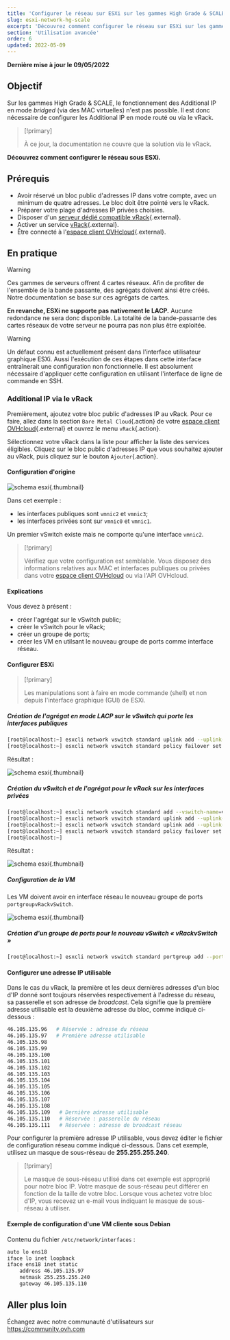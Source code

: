 ```yaml
---
title: 'Configurer le réseau sur ESXi sur les gammes High Grade & SCALE'
slug: esxi-network-hg-scale
excerpt: 'Découvrez comment configurer le réseau sur ESXi sur les gammes High Grade & SCALE.'
section: 'Utilisation avancée'
order: 6
updated: 2022-05-09
---
```


**Dernière mise à jour le 09/05/2022**

## Objectif

Sur les gammes High Grade & SCALE, le fonctionnement des Additional IP en mode *bridged* (via des MAC virtuelles) n'est pas possible. Il est donc nécessaire de configurer les Additional IP en mode routé ou via le vRack.

> [!primary]
>
> À ce jour, la documentation ne couvre que la solution via le vRack.
>

**Découvrez comment configurer le réseau sous ESXi.**

## Prérequis

* Avoir réservé un bloc public d'adresses IP dans votre compte, avec un minimum de quatre adresses. Le bloc doit être pointé vers le vRack.
* Préparer votre plage d'adresses IP privées choisies.
* Disposer d'un [serveur dédié compatible vRack](https://www.ovhcloud.com/fr-ca/bare-metal/){.external}.
* Activer un service [vRack](https://www.ovh.com/ca/fr/solutions/vrack/){.external}.
* Être connecté à l'[espace client OVHcloud](https://ca.ovh.com/auth/?action=gotomanager&from=https://www.ovh.com/ca/fr/&ovhSubsidiary=qc){.external}.

## En pratique

> [!warning]
>
> Ces gammes de serveurs offrent 4 cartes réseaux. Afin de profiter de l'ensemble de la bande passante, des agrégats doivent ainsi être créés. Notre documentation se base sur ces agrégats de cartes.
>
> **En revanche, ESXi ne supporte pas nativement le LACP.** 
> Aucune redondance ne sera donc disponible. La totalité de la bande-passante des cartes réseaux de votre serveur ne pourra pas non plus être exploitée.
>

> [!warning]
>
> Un défaut connu est actuellement présent dans l'interface utilisateur graphique ESXi. Aussi l'exécution de ces étapes dans cette interface entraînerait une configuration non fonctionnelle. Il est absolument nécessaire d'appliquer cette configuration en utilisant l'interface de ligne de commande en SSH.
>

### Additional IP via le vRack

Premièrement, ajoutez votre bloc public d'adresses IP au vRack. Pour ce faire, allez dans la section `Bare Metal Cloud`{.action} de votre [espace client OVHcloud](https://ca.ovh.com/auth/?action=gotomanager&from=https://www.ovh.com/ca/fr/&ovhSubsidiary=qc){.external} et ouvrez le menu `vRack`{.action}.

Sélectionnez votre vRack dans la liste pour afficher la liste des services éligibles. Cliquez sur le bloc public d'adresses IP que vous souhaitez ajouter au vRack, puis cliquez sur le bouton `Ajouter`{.action}.

#### Configuration d'origine

![schema esxi](images/schema_esxi_A01_2022.png){.thumbnail}

Dans cet exemple :

* les interfaces publiques sont `vmnic2` et `vmnic3`;
* les interfaces privées sont sur `vmnic0` et `vmnic1`.

Un premier vSwitch existe mais ne comporte qu'une interface `vmnic2`.

> [!primary]
>
> Vérifiez que votre configuration est semblable. Vous disposez des informations relatives aux MAC et interfaces publiques ou privées dans votre [espace client OVHcloud](https://ca.ovh.com/auth/?action=gotomanager&from=https://www.ovh.com/ca/fr/&ovhSubsidiary=qc) ou via l'API OVHcloud.
>

#### Explications

Vous devez à présent :

* créer l'agrégat sur le vSwitch public;
* créer le vSwitch pour le vRack;
* créer un groupe de ports;
* créer les VM en utilsant le nouveau groupe de ports comme interface réseau.

#### Configurer ESXi

> [!primary]
>
> Les manipulations sont à faire en mode commande (shell) et non depuis l'interface graphique (GUI) de ESXi.
>

##### **Création de l'agrégat en mode LACP sur le vSwitch qui porte les interfaces publiques**

```bash
[root@localhost:~] esxcli network vswitch standard uplink add --uplink-name=vmnic3 --vswitch-name=vSwitch0
[root@localhost:~] esxcli network vswitch standard policy failover set -l iphash -v vSwitch0
```

Résultat :

![schema esxi](images/schema_esxi_A02_2022.png){.thumbnail}

##### **Création du vSwitch et de l'agrégat pour le vRack sur les interfaces privées**

```bash
[root@localhost:~] esxcli network vswitch standard add --vswitch-name=vRackvSwitch
[root@localhost:~] esxcli network vswitch standard uplink add --uplink-name=vmnic0 --vswitch-name=vRackvSwitch
[root@localhost:~] esxcli network vswitch standard uplink add --uplink-name=vmnic1 --vswitch-name=vRackvSwitch
[root@localhost:~] esxcli network vswitch standard policy failover set -l iphash -v vRackvSwitch
[root@localhost:~] 
```

Résultat :

![schema esxi](images/schema_esxi_A03_2022.png){.thumbnail}

##### **Configuration de la VM**

Les VM doivent avoir en interface réseau le nouveau groupe de ports `portgroupvRackvSwitch`.

![schema esxi](images/schema_esxi_A04_2022.png){.thumbnail}

##### **Création d'un groupe de ports pour le nouveau vSwitch « vRackvSwitch »**

```bash
[root@localhost:~] esxcli network vswitch standard portgroup add --portgroup-name=portgroupvRackvSwitch --vswitch-name=vRackvSwitch
```

#### Configurer une adresse IP utilisable

Dans le cas du vRack, la première et les deux dernières adresses d'un bloc d'IP donné sont toujours réservées respectivement à l'adresse du réseau, sa passerelle et son adresse de *broadcast*. Cela signifie que la première adresse utilisable est la deuxième adresse du bloc, comme indiqué ci-dessous :

```sh
46.105.135.96   # Réservée : adresse du réseau
46.105.135.97   # Première adresse utilisable
46.105.135.98
46.105.135.99
46.105.135.100
46.105.135.101
46.105.135.102
46.105.135.103
46.105.135.104
46.105.135.105
46.105.135.106
46.105.135.107
46.105.135.108
46.105.135.109   # Dernière adresse utilisable
46.105.135.110   # Réservée : passerelle du réseau
46.105.135.111   # Réservée : adresse de broadcast réseau
```

Pour configurer la première adresse IP utilisable, vous devez éditer le fichier de configuration réseau comme indiqué ci-dessous. Dans cet exemple, utilisez un masque de sous-réseau de **255.255.255.240**.

> [!primary]
>
> Le masque de sous-réseau utilisé dans cet exemple est approprié pour notre bloc IP. Votre masque de sous-réseau peut différer en fonction de la taille de votre bloc. Lorsque vous achetez votre bloc d'IP, vous recevez un e-mail vous indiquant le masque de sous-réseau à utiliser.
>

#### Exemple de configuration d'une VM cliente sous Debian

Contenu du fichier `/etc/network/interfaces` :

```bash
auto lo ens18
iface lo inet loopback
iface ens18 inet static
    address 46.105.135.97
    netmask 255.255.255.240
    gateway 46.105.135.110
```

## Aller plus loin

Échangez avec notre communauté d'utilisateurs sur <https://community.ovh.com>
